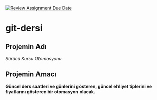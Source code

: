 [![Review Assignment Due Date](https://classroom.github.com/assets/deadline-readme-button-24ddc0f5d75046c5622901739e7c5dd533143b0c8e959d652212380cedb1ea36.svg)](https://classroom.github.com/a/uelKf0-p)
# git-dersi

## Projemin Adı
*Sürücü Kursu Otomasyonu*
## Projemin Amacı
**Güncel ders saatleri ve günlerini gösteren, güncel ehliyet tiplerini ve fiyatlarını gösteren bir otomasyon olacak.**
